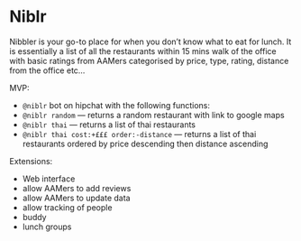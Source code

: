# Niblr

Nibbler is your go-to place for when you don’t know what to eat for lunch.
It is essentially a list of all the restaurants within 15 mins walk of the
office with basic ratings from AAMers categorised by price, type, rating,
distance from the office etc…

MVP:

- `@niblr` bot on hipchat with the following functions:
- `@niblr random` — returns a random restaurant with link to google maps
- `@niblr thai` — returns a list of thai restaurants
- `@niblr thai cost:+£££ order:-distance` — returns a list of thai restaurants
   ordered by price descending then distance ascending

Extensions:

- Web interface
- allow AAMers to add reviews
- allow AAMers to update data
- allow tracking of people
- buddy
- lunch groups
